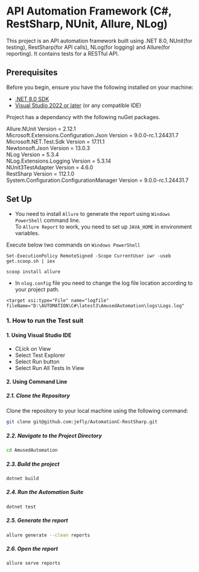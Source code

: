 # API Automation Framework (C#, RestSharp, NUnit, Allure, NLog)

This project is an API automation framework built using .NET 8.0, NUnit(for testing), RestSharp(for API calls), NLog(for logging) and Allure(for reporting). It contains tests for a RESTful API.

## Prerequisites

Before you begin, ensure you have the following installed on your machine:

- [.NET 8.0 SDK](https://dotnet.microsoft.com/download/dotnet/8.0)
- [Visual Studio 2022 or later](https://visualstudio.microsoft.com/vs/) (or any compatible IDE)

Project has a dependancy with the following nuGet packages.

Allure.NUnit Version = 2.12.1 <br/>
Microsoft.Extensions.Configuration.Json Version = 9.0.0-rc.1.24431.7<br/>
Microsoft.NET.Test.Sdk Version = 17.11.1 <br/>
Newtonsoft.Json Version = 13.0.3 <br/>
NLog Version = 5.3.4 <br/>
NLog.Extensions.Logging Version = 5.3.14 <br/>
NUnit3TestAdapter Version = 4.6.0 <br/>
RestSharp Version = 112.1.0 <br/>
System.Configuration.ConfigurationManager Version = 9.0.0-rc.1.24431.7

## Set Up

* You need to install ```Allure``` to generate the report using ```Windows PowerShell``` command line. <br/>
To ```Allure Report``` to work, you need to set up ```JAVA_HOME``` in environment variables.

Execute below two commands on ```Windows PowerShell```
```
Set-ExecutionPolicy RemoteSigned -Scope CurrentUser iwr -useb get.scoop.sh | iex
```
```
scoop install allure
```
* In ```nlog.config``` file you need to change the log file location according to your project path.
```
<target xsi:type="File" name="logfile" fileName="D:\AUTOMATION\C#\latest3\AmusedAutomation\logs\Logs.log"
```

### 1. How to run the Test suit

#### 1. Using Visual Studio IDE
- CLick on View
- Select Test Explorer
- Select Run button
- Select Run All Tests In View

#### 2. Using Command Line

##### 2.1. Clone the Repository

Clone the repository to your local machine using the following command:

```bash
git clone git@github.com:jefly/AutomationC-RestSharp.git
```

##### 2.2. Navigate to the Project Directory
```bash
cd AmusedAutomation
```

##### 2.3. Build the project 
```bash
dotnet build
```

##### 2.4. Run the Automation Suite 
```bash
dotnet test
```

##### 2.5. Generate the report 
```bash
allure generate --clean reports
```

##### 2.6. Open the report 
```bash
allure serve reports
```

